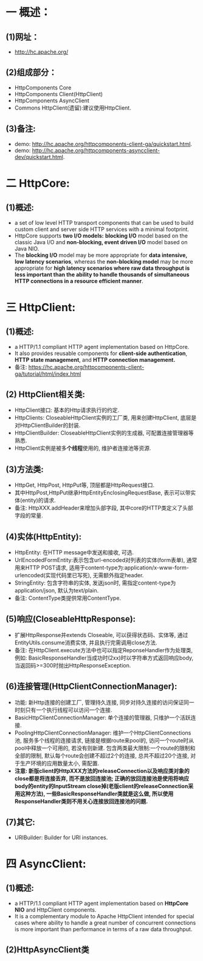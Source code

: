 # 一 概述：
## (1)网址：
- http://hc.apache.org/

## (2)组成部分：
- HttpComponents Core
- HttpComponents Client(HttpClient)
- HttpComponents AsyncClient
- Commons HttpClient(遗留):建议使用HttpClient.

## (3)备注:
- demo: http://hc.apache.org/httpcomponents-client-ga/quickstart.html.
- demo: http://hc.apache.org/httpcomponents-asyncclient-dev/quickstart.html.

# 二 HttpCore:
## (1)概述:
- a set of low level HTTP transport components that can be used to build custom client and server side HTTP services with a minimal footprint. 
- HttpCore supports **two I/O models:** **blocking I/O** model based on the classic Java I/O and **non-blocking, event driven I/O** model based on Java NIO.
- The **blocking I/O** model may be more appropriate for **data intensive, low latency scenarios**, whereas the **non-blocking model** may be more appropriate for **high latency scenarios where raw data throughput is less important than the ability to handle thousands of simultaneous HTTP connections in a resource efficient manner**.

# 三 HttpClient:
## (1)概述:
- a HTTP/1.1 compliant HTTP agent implementation based on HttpCore.
- It also provides reusable components for **client-side authentication**, **HTTP state management**, and **HTTP connection management.**
- 备注: https://hc.apache.org/httpcomponents-client-ga/tutorial/html/index.html

## (2) HttpClient相关类:
- HttpClient接口: 基本的Http请求执行的约定.
- HttpClients: CloseableHttpClient实例的工厂类, 用来创建HttpClient, 底层是对HttpClientBuilder的封装.
- HttpClientBuilder: CloseableHttpClient实例的生成器, 可配置连接管理器等熟悉.
- HttpClient实例是被多**个线程**使用的, 维护者连接池等资源.

## (3)方法类:
- HttpGet, HttpPost, HttpPut等, 顶层都是HttpRequest接口.
- 其中HttpPost,HttpPut继承HttpEntityEnclosingRequestBase, 表示可以带实体(entity)的请求.
- 备注: HttpXXX.addHeader来增加头部字段, 其中core的HTTP类定义了头部字段的常量.


## (4)实体(HttpEntity):
- HttpEntity: 在HTTP message中发送和接收, 可选.
- UrlEncodedFormEntity:表示包含url-encoded对列表的实体(form表单), 通常用来HTTP POST请求, 适用于content-type为:application/x-www-form-urlencoded(实现代码里已写死), 无需额外指定header.
- StringEntity: 包含字符串的实体, 发送json时, 需指定content-type为application/json, 默认为text/plain.
- 备注: ContentType类提供常用ContentType.

## (5)响应(CloseableHttpResponse):
- 扩展HttpResponse并extends Closeable, 可以获得状态码、实体等, 通过EntityUtils.consume消费实体, 并且执行完需调用close方法.
- 备注: 在HttpClient.execute方法中也可以指定ReponseHandler作为处理类, 例如: BasicResponseHandler当成功时(2xx)时以字符串方式返回响应body,当返回码>=300时抛出HttpResponseException.

## (6)连接管理(HttpClientConnectionManager):
- 功能: 新Http连接的创建工厂, 管理持久连接, 同步对持久连接的访问保证同一时刻只有一个执行线程可以访问一个连接.
- BasicHttpClientConnectionManager: 单个连接的管理器, 只维护一个活跃连接.
- PoolingHttpClientConnectionManager: 维护一个HttpClientConnections池, 服务多个线程的连接请求, 链接是根据route来pool的, 访问一个route时从pool中释放一个可用的, 若没有则新建. 包含两类最大限制:一个route的限制和全部的限制, 默认每个route会创建不超过2个的连接, 总共不超过20个连接, 对于生产环境的应用数量太小, 需配置.
- **注意: 新版client的HttpXXX方法的releaseConnection以及响应类对象的close都是将连接丢弃, 而不是放回连接池; 正确的放回连接池是使用将响应body的entity的InputStream close掉(老版client的releaseConnection采用这种方法), 一些BasicResponseHandler类就是这么做, 所以使用ResponseHandler类则不用关心连接放回连接池的问题.**

## (7)其它:
- URIBuilder:  Builder for URI instances.

# 四 AsyncClient:
## (1)概述:
- a HTTP/1.1 compliant HTTP agent implementation based on **HttpCore NIO** and HttpClient components. 
- It is a complementary module to Apache HttpClient intended for special cases where ability to handle a great number of concurrent connections is more important than performance in terms of a raw data throughput.

## (2)HttpAsyncClient类
